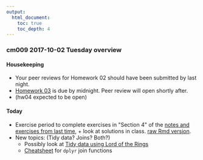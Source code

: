 ```yaml
---
output:
  html_document:
    toc: true
    toc_depth: 4
---
```


### cm009 2017-10-02 Tuesday overview

#### Housekeeping

- Your peer reviews for Homework 02 should have been submitted by last night.
- [Homework 03](hw03_dplyr-and-more-ggplot2.html) is due by midnight. Peer review will open shortly after. 
- (hw04 expected to be open)

#### Today

- Exercise period to complete exercises in "Section 4" of the [notes and exercises from last time](http://stat545.com/cm008-notes_and_exercises.html), + look at solutions in class. [raw Rmd version](http://github.com/STAT545-UBC/STAT545-UBC.github.io/blob/master/cm008-notes_and_exercises.Rmd).
- New topics: (Tidy data? Joins? Both?)
    - Possibly look at [Tidy data using Lord of the Rings](https://github.com/jennybc/lotr-tidy)
    - [Cheatsheet](bit001_dplyr-cheatsheet.html) for `dplyr` join functions
